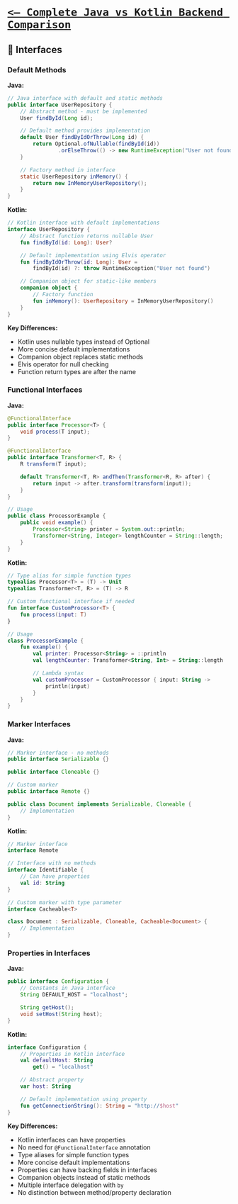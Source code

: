 # [`<— Complete Java vs Kotlin Backend Comparison`](../README.md)

## 🔌 Interfaces

### Default Methods

**Java:**

```java
// Java interface with default and static methods
public interface UserRepository {
    // Abstract method - must be implemented
    User findById(Long id);

    // Default method provides implementation
    default User findByIdOrThrow(Long id) {
        return Optional.ofNullable(findById(id))
                .orElseThrow(() -> new RuntimeException("User not found"));
    }

    // Factory method in interface
    static UserRepository inMemory() {
        return new InMemoryUserRepository();
    }
}
```

**Kotlin:**

```kotlin
// Kotlin interface with default implementations
interface UserRepository {
    // Abstract function returns nullable User
    fun findById(id: Long): User?

    // Default implementation using Elvis operator
    fun findByIdOrThrow(id: Long): User =
        findById(id) ?: throw RuntimeException("User not found")

    // Companion object for static-like members
    companion object {
        // Factory function
        fun inMemory(): UserRepository = InMemoryUserRepository()
    }
}
```

**Key Differences:**

- Kotlin uses nullable types instead of Optional
- More concise default implementations
- Companion object replaces static methods
- Elvis operator for null checking
- Function return types are after the name

### Functional Interfaces

**Java:**

```java
@FunctionalInterface
public interface Processor<T> {
    void process(T input);
}

@FunctionalInterface
public interface Transformer<T, R> {
    R transform(T input);

    default Transformer<T, R> andThen(Transformer<R, R> after) {
        return input -> after.transform(transform(input));
    }
}

// Usage
public class ProcessorExample {
    public void example() {
        Processor<String> printer = System.out::println;
        Transformer<String, Integer> lengthCounter = String::length;
    }
}
```

**Kotlin:**

```kotlin
// Type alias for simple function types
typealias Processor<T> = (T) -> Unit
typealias Transformer<T, R> = (T) -> R

// Custom functional interface if needed
fun interface CustomProcessor<T> {
    fun process(input: T)
}

// Usage
class ProcessorExample {
    fun example() {
        val printer: Processor<String> = ::println
        val lengthCounter: Transformer<String, Int> = String::length

        // Lambda syntax
        val customProcessor = CustomProcessor { input: String ->
            println(input)
        }
    }
}
```

### Marker Interfaces

**Java:**

```java
// Marker interface - no methods
public interface Serializable {}

public interface Cloneable {}

// Custom marker
public interface Remote {}

public class Document implements Serializable, Cloneable {
    // Implementation
}
```

**Kotlin:**

```kotlin
// Marker interface
interface Remote

// Interface with no methods
interface Identifiable {
    // Can have properties
    val id: String
}

// Custom marker with type parameter
interface Cacheable<T>

class Document : Serializable, Cloneable, Cacheable<Document> {
    // Implementation
}
```

### Properties in Interfaces

**Java:**

```java
public interface Configuration {
    // Constants in Java interface
    String DEFAULT_HOST = "localhost";

    String getHost();
    void setHost(String host);
}
```

**Kotlin:**

```kotlin
interface Configuration {
    // Properties in Kotlin interface
    val defaultHost: String
        get() = "localhost"

    // Abstract property
    var host: String

    // Default implementation using property
    fun getConnectionString(): String = "http://$host"
}
```

**Key Differences:**

- Kotlin interfaces can have properties
- No need for `@FunctionalInterface` annotation
- Type aliases for simple function types
- More concise default implementations
- Properties can have backing fields in interfaces
- Companion objects instead of static methods
- Multiple interface delegation with `by`
- No distinction between method/property declaration
